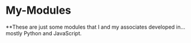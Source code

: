 # My-Modules

**These are just some modules that I and my associates developed in... mostly Python and JavaScript.
